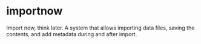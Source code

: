 # importnow

Import now, think later. A system that allows importing data files, saving the contents, and add metadata during and after import.


